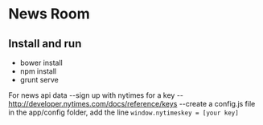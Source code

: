 # News Room


## Install and run

- bower install
- npm install
- grunt serve


For news api data 
--sign up with nytimes for a key -- http://developer.nytimes.com/docs/reference/keys
--create a config.js file in the app/config folder, add the line `window.nytimeskey = [your key]`
